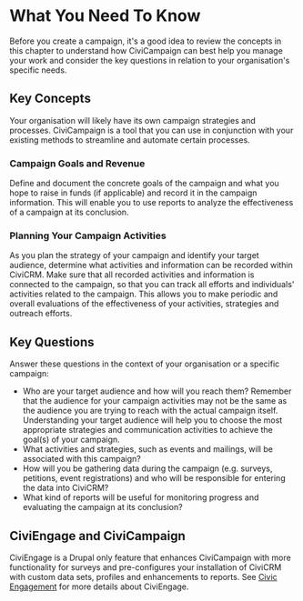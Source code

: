 # What You Need To Know

Before you create a campaign, it's a good idea to review the concepts in
this chapter to understand how CiviCampaign can best help you manage
your work and consider the key questions in relation to your
organisation's specific needs.

## Key Concepts

Your organisation will likely have its own campaign strategies and
processes. CiviCampaign is a tool that you can use in conjunction with
your existing methods to streamline and automate certain processes.

### Campaign Goals and Revenue

Define and document the concrete goals of the campaign and what you
hope to raise in funds (if applicable) and record it in the campaign
information. This will enable you to use reports to analyze the
effectiveness of a campaign at its conclusion.

### Planning Your Campaign Activities

As you plan the strategy of your campaign and identify your target
audience, determine what activities and information can be recorded
within CiviCRM. Make sure that all recorded activities and information
is connected to the campaign, so that you can track all efforts and
individuals' activities related to the campaign. This allows you to
make periodic and overall evaluations of the effectiveness of your
activities, strategies and outreach efforts.

## Key Questions

Answer these questions in the context of your organisation or a specific
campaign:

-   Who are your target audience and how will you reach them? Remember
    that the audience for your campaign activities may not be the same
    as the audience you are trying to reach with the actual campaign
    itself. Understanding your target audience will help you to choose
    the most appropriate strategies and communication activities to
    achieve the goal(s) of your campaign.
-   What activities and strategies, such as events and mailings, will be
    associated with this campaign?
-   How will you be gathering data during the campaign (e.g. surveys,
    petitions, event registrations) and who will be responsible for
    entering the data into CiviCRM?
-   What kind of reports will be useful for monitoring progress and
    evaluating the campaign at its conclusion?

## CiviEngage and CiviCampaign

CiviEngage is a Drupal only feature that enhances CiviCampaign with more
functionality for surveys and pre-configures your installation of
CiviCRM with custom data sets, profiles and enhancements to reports. See
[Civic Engagement](../civic-engagement/what-is-civiengage.md) for more details about CiviEngage.


